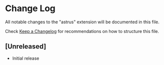 # Change Log

All notable changes to the "astrus" extension will be documented in this file.

Check [Keep a Changelog](http://keepachangelog.com/) for recommendations on how to structure this file.

## [Unreleased]

- Initial release
